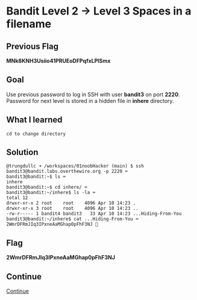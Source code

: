 # Bandit Level 2 → Level 3 Spaces in a filename

## Previous Flag
<b>MNk8KNH3Usiio41PRUEoDFPqfxLPlSmx</b>

## Goal
Use previous password to log in SSH with user <b>bandit3</b> on port <b>2220</b>.  Password for next level is stored in a hidden file in <b>inhere</b> directory.

## What I learned
```
cd to change directory
```

## Solution
```
@trungdullc ➜ /workspaces/01noobHacker (main) $ ssh bandit3@bandit.labs.overthewire.org -p 2220 ⌨️
bandit3@bandit:~$ ls ⌨️
inhere
bandit3@bandit:~$ cd inhere/ ⌨️
bandit3@bandit:~/inhere$ ls -la ⌨️
total 12
drwxr-xr-x 2 root    root    4096 Apr 10 14:23 .
drwxr-xr-x 3 root    root    4096 Apr 10 14:23 ..
-rw-r----- 1 bandit4 bandit3   33 Apr 10 14:23 ...Hiding-From-You
bandit3@bandit:~/inhere$ cat ...Hiding-From-You ⌨️
2WmrDFRmJIq3IPxneAaMGhap0pFhF3NJ 🔐
```

## Flag
<b>2WmrDFRmJIq3IPxneAaMGhap0pFhF3NJ</b>

## Continue
[Continue](/overthewire/Bandit0304.md)